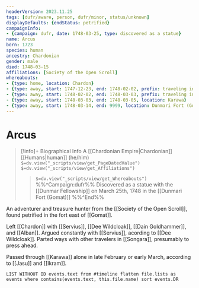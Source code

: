 ```yaml
---
headerVersion: 2023.11.25
tags: [dufr/aware, person, dufr/minor, status/unknown]
displayDefaults: {endStatus: petrified}
campaignInfo:
- {campaign: dufr, date: 1748-03-25, type: discovered as a statue}
name: Arcus
born: 1723
species: human
ancestry: Chardonian
gender: male
died: 1748-03-15
affiliations: [Society of the Open Scroll]
whereabouts:
- {type: home, location: Chardon}
- {type: away, start: 1747-12-23, end: 1748-02-02, prefix: traveling in, location: Yeraad River Basin}
- {type: away, start: 1748-02-02, end: 1748-03-03, prefix: traveling in, location: Dunmar}
- {type: away, start: 1748-03-03, end: 1748-03-05, location: Karawa}
- {type: away, start: 1748-03-14, end: 9999, location: Dunmari Fort (Gomat)}
---
```

# Arcus
>[!info]+ Biographical Info
> A [[Chardonian Empire|Chardonian]] [[Humans|human]] (he/him)
> `$=dv.view("_scripts/view/get_PageDatedValue")`
> `$=dv.view("_scripts/view/get_Affiliations")`
>> `$=dv.view("_scripts/view/get_Whereabouts")`
>> %%^Campaign:dufr%% Discovered as a statue with the [[Dunmar Fellowship]] on March 25th, 1748 in the [[Dunmari Fort (Gomat)]] %%^End%%

An adventurer and treasure hunter from the [[Society of the Open Scroll]], found petrified in the fort east of [[Gomat]]. 

Left [[Chardon]] with [[Servius]], [[Dee Wildcloak]], [[Dain Goldhammer]], and [[Alban]]. Argued constantly with [[Servius]], acording to [[Dee Wildcloak]]. Parted ways with other travelers in [[Songara]], presumably to press ahead. 

Passed through [[Karawa]] alone in late February or early March, according to [[Jasu]] and [[Ikram]].

```dataview
LIST WITHOUT ID events.text from #timeline flatten file.lists as events where contains(events.text, this.file.name) sort events.DR
```